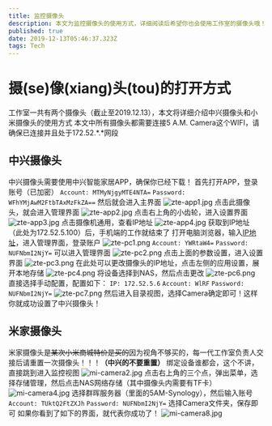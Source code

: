 ```yaml
---
title: 监控摄像头
description: 本文为监控摄像头的使用方式，详细阅读后希望你也会使用工作室的摄像头哦！
published: true
date: 2019-12-13T05:46:37.323Z
tags: Tech
---
```


# 摄(se)像(xiang)头(tou)的打开方式
工作室一共有两个摄像头（截止至2019.12.13），本文将详细介绍中兴摄像头和小米摄像头的使用方式
本文中所有摄像头都需要连接5 A.M. Camera这个WIFI，请确保已连接并且处于172.52.\*.*网段
## 中兴摄像头
中兴摄像头需要使用中兴智能家居APP，确保你已经下载！
首先打开APP，登录账号（已加密）
``Account: MTMyNjgyMTE4NTA=``
``Password: WFhYMjAwM2FtbTAxMzFkZA==``
然后就会进入主界面
![zte-app1.jpg](/camera/zte-app1.jpg)
点击此摄像头，就会进入管理界面
![zte-app2.jpg](/camera/zte-app2.jpg)
点击右上角的小齿轮，进入设置界面
![zte-app3.jpg](/camera/zte-app3.jpg)
点击摄像机通用，查看IP地址
![zte-app4.jpg](/camera/zte-app4.jpg)
获取到IP地址（此处为172.52.5.100）后，手机端的工作就结束了
打开电脑浏览器，输入[IP地址](http://172.52.5.100)，进入管理界面，登录账户
![zte-pc1.png](/camera/zte-pc1.png)
``Account: YWRtaW4=``
``Password: NUFNbmI2NjY=``
可以进入管理界面
![zte-pc2.png](/camera/zte-pc2.png)
点击上面的参数设置，进入设置界面
![zte-pc3.png](/camera/zte-pc3.png)
在此处可以更改摄像头的IP地址，点击左侧的应用设置，展开本地存储
![zte-pc4.png](/camera/zte-pc4.png)
将设备选择到NAS，然后点击更改
![zte-pc6.png](/camera/zte-pc6.png)
直接选择手动配置，配置如下：
``IP: 172.52.5.6``
``Account: WlRF``
``Password: NUFNbmI2NjY=``
![zte-pc7.png](/camera/zte-pc7.png)
然后进入目录视图，选择Camera确定即可！这样你就成功设置了中兴摄像头！

## 米家摄像头
米家摄像头是~~某次小米商城特价是买的~~因为视角不够买的，每一代工作室负责人交接后请重置一次摄像头！！！**（中兴的不要重置）**
绑定设备谁都会，这个不讲，直接跳到进入监控视图
![mi-camera2.jpg](/camera/mi-camera2.jpg)
点击右上角的三个点，弹出菜单，选择存储管理，然后点击NAS网络存储（其中摄像头内需要有TF卡）
![mi-camera4.jpg](/camera/mi-camera4.jpg)
选择群晖服务器（里面的5AM-Synology），然后输入账号
``Account: TUktQ2FtZXJh``
``Password: NUFNbmI2NjY=``
选择Camera文件夹，保存即可
如果你看到了如下的界面，就代表你成功了！
![mi-camera8.jpg](/camera/mi-camera8.jpg)